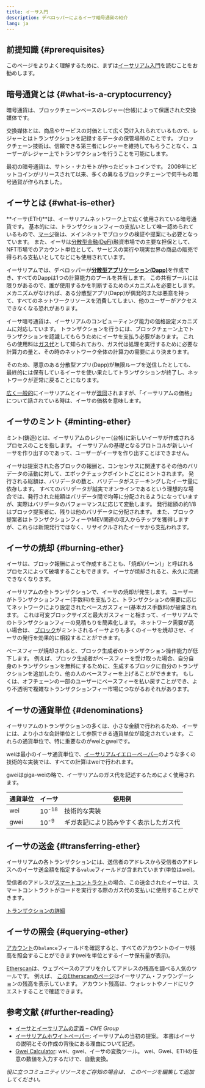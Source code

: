 ```yaml
---
title: イーサ入門
description: デベロッパーによるイーサ暗号通貨の紹介
lang: ja
---
```


## 前提知識 {#prerequisites}

このページをよりよく理解するために、まずは[イーサリアム入門](/developers/docs/intro-to-ethereum/)を読むことをお勧めします。

## 暗号通貨とは {#what-is-a-cryptocurrency}

暗号通貨は、ブロックチェーンベースのレジャー(台帳)によって保護された交換媒体です。

交換媒体とは、商品やサービスの対価として広く受け入れられているもので、レジャーとはトランザクションを記録するデータの保管場所のことです。 ブロックチェーン技術は、信頼できる第三者にレジャーを維持してもらうことなく、ユーザーがレジャー上でトランザクションを行うことを可能にします。

最初の暗号通貨は、サトシ・ナカモトが作ったビットコインです。 2009年にビットコインがリリースされて以来、多くの異なるブロックチェーンで何千もの暗号通貨が作られました。

## イーサとは {#what-is-ether}

**イーサ(ETH)**は、イーサリアムネットワーク上で広く使用されている暗号通貨です。 基本的には、トランザクションフィーの支払いとして唯一認められているもので、[マージ](/roadmap/merge)後は、メインネットでブロックの検証や提案にも必要となっています。 また、イーサは[分散型金融(DeFi)](/defi)融資市場での主要な担保として、NFT市場でのアカウント単位として、サービスの実行や現実世界の商品の販売で得られる支払いとしてなどにも使用されています。

イーサリアムでは、デベロッパーが[**分散型アプリケーション(Dapp)**](/developers/docs/dapps)を作成でき、すべてのDappは1つの計算能力のプールを共有します。 この共有プールには限りがあるので、誰が使用するかを判断するためのメカニズムを必要とします。 メカニズムがなければ、ある分散型アプリ(Dapp)が偶発的または悪意を持って、すべてのネットワークリソースを消費してしまい、他のユーザーがアクセスできなくなる恐れがあります。

イーサ暗号通貨は、イーサリアムのコンピューティング能力の価格設定メカニズムに対応しています。 トランザクションを行うには、ブロックチェーン上でトランザクションを認識してもらうためにイーサを支払う必要があります。 これらの使用料は[ガス代](/developers/docs/gas/)として知られており、ガス代は処理を実行するために必要な計算力の量と、その時のネットワーク全体の計算力の需要により決まります。

そのため、悪意のある分散型アプリ(Dapp)が無限ループを送信したとしても、最終的には保有しているイーサを使い果たしてトランザクションが終了し、ネットワークが正常に戻ることになります。

[広く一般的](https://www.reuters.com/article/us-crypto-currencies-lending-insight-idUSKBN25M0GP#:~:text=price%20of%20ethereum)にイーサリアムとイーサが[混同](https://www.cnn.com/2021/03/14/tech/nft-art-buying/index.html#:~:text=price%20of%20ethereum)されますが、「イーサリアムの価格」について話されている時は、イーサの価格を意味します。

## イーサのミント {#minting-ether}

ミント(鋳造)とは、イーサリアムのレジャー(台帳)に新しいイーサが作成されるプロセスのことを指します。 イーサリアムの基礎となるプロトコルが新しいイーサを作り出すのであって、ユーザーがイーサを作り出すことはできません。

イーサは提案された各ブロックの報酬と、コンセンサスに関連するその他のバリデータの活動に対して、エポックチェックポイントごとにミントされます。 発行される総額は、バリデータの数と、バリデータがステーキングしたイーサ量に依存します。 すべてのバリデータが誠実でオンラインであるという理想的な場合では、発行された総額はバリデータ間で均等に分配されるようになっていますが、実際はバリデータのパフォーマンスに応じて変動します。 発行総額の約1/8はブロック提案者に、残りは他のバリデータに分配されます。 また、ブロック提案者はトランザクションフィーやMEV関連の収入からチップを獲得しますが、これらは新規発行ではなく、リサイクルされたイーサから支払われます。

## イーサの焼却 {#burning-ether}

イーサは、ブロック報酬によって作成することも、「焼却(バーン)」と呼ばれるプロセスによって破壊することもできます。 イーサが焼却されると、永久に流通できなくなります。

イーサリアムの全トランザクションで、イーサの焼却が発生します。 ユーザーがトランザクションフィー(手数料)を支払うと、トランザクションの需要に応じてネットワークにより設定されたベースガスフィー(基本ガス手数料)が破棄されます。 これは可変ブロックサイズと最大ガスフィーと相まって、イーサリアムでのトランザクションフィーの見積もりを簡素化します。 ネットワーク需要が高い場合は、 [ブロック](https://etherscan.io/block/12965263)がミントされるイーサよりも多くのイーサを焼却させ、イーサの発行を効果的に相殺することができます。

ベースフィーが焼却されると、ブロック生成者のトランザクション操作能力が低下します。 例えば、ブロック生成者がベースフィーを受け取った場合、自分自身のトランザクションを無料にするために、生成するブロックに自分のトランザクションを追加したり、他の人のベースフィーを上げることができます。 もしくは、オフチェーンの一部のユーザーにベースフィーを払い戻すことができ、より不透明で複雑なトランザクションフィー市場につながるおそれがあります。

## イーサの通貨単位 {#denominations}

イーサリアムのトランザクションの多くは、小さな金額で行われるため、イーサには、より小さな会計単位として参照できる通貨単位が設定されています。 これらの通貨単位で、特に重要なのがweiとgweiです。

weiは最小のイーサ通貨単位で、[イーサリアムイエローペーパー](https://ethereum.github.io/yellowpaper/paper.pdf)のような多くの技術的な実装では、すべての計算はweiで行われます。

gweiはgiga-weiの略で、イーサリアムのガス代を記述するためによく使用されます。

| 通貨単位 | イーサ              | 使用例                 |
| ---- | ---------------- | ------------------- |
| wei  | 10<sup>-18</sup> | 技術的な実装              |
| gwei | 10<sup>-9</sup>  | ギガ表記により読みやすく表示したガス代 |

## イーサの送金 {#transferring-ether}

イーサリアムの各トランザクションには、送信者のアドレスから受信者のアドレスへのイーサ送金額を指定する`value`フィールドが含まれています(単位はwei)。

受信者のアドレスが[スマートコントラクト](/developers/docs/smart-contracts/)の場合、この送金されたイーサは、スマートコントラクトがコードを実行する際のガス代の支払いに使用することができます。

[トランザクションの詳細](/developers/docs/transactions/)

## イーサの照会 {#querying-ether}

[アカウント](/developers/docs/accounts/)の`balance`フィールドを確認すると、すべてのアカウントのイーサ残高を照会することができます(weiを単位とするイーサ保有量が表示)。

[Etherscan](https://etherscan.io)は、ウェブベースのアプリを介してアドレスの残高を調べる人気のツールです。 例えば、 [このEtherscanのページ](https://etherscan.io/address/0xde0b295669a9fd93d5f28d9ec85e40f4cb697bae)はイーサリアム・ファウンデーションの残高を表示しています。 アカウント残高は、ウォレットやノードにリクエストすることで確認できます。

## 参考文献 {#further-reading}

- [イーサとイーサリアムの定義](https://www.cmegroup.com/education/courses/introduction-to-ether/defining-ether-and-ethereum.html) – _CME Group_
- [イーサリアムホワイトペーパー](/whitepaper/): イーサリアムの当初の提案。 本書はイーサの説明とその作成の背後にある理由について記述。
- [Gwei Calculator](https://www.alchemy.com/gwei-calculator): wei、gwei、イーサの変換ツール。 wei、Gwei、ETHの任意の数値を入力するだけで、自動変換。

_役に立つコミュニティリソースをご存知の場合は、 このページを編集して追加してください。_
